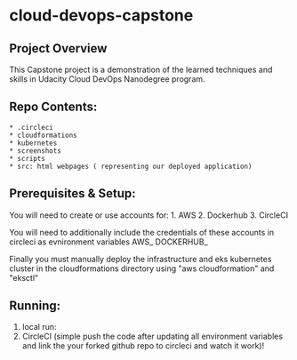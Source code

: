 # cloud-devops-capstone
## Project Overview
This Capstone project is a demonstration of the learned techniques and skills in Udacity Cloud DevOps Nanodegree program. 


## Repo Contents: 
    * .circleci 
    * cloudformations 
    * kubernetes
    * screenshots 
    * scripts 
    * src: html webpages ( representing our deployed application)

## Prerequisites & Setup:

You will need to create or use accounts for: 
    1. AWS 
    2. Dockerhub 
    3. CircleCI 

You will need to additionally include the credentials of these accounts in circleci as evnironment variables
    AWS_ 
    DOCKERHUB_ 

Finally you must manually deploy the infrastructure and eks kubernetes cluster in the cloudformations directory using "aws cloudformation" and "eksctl" 



## Running: 

1. local run: 
2. CircleCI (simple push the code after updating all environment variables and link the your forked github repo to circleci and watch it work)!